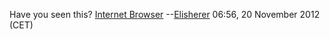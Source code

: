 Have you seen this? [Internet Browser](Internet_Browser "wikilink")
--[Elisherer](User:Elisherer "wikilink") 06:56, 20 November 2012 (CET)